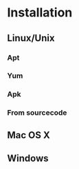 # Installation

## Linux/Unix

### Apt

### Yum

### Apk

### From sourcecode

## Mac OS X

## Windows
